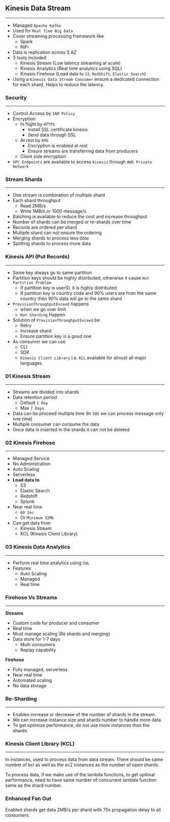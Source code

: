 ## Kinesis Data Stream

---

- Managed `Apache Kafka`
- Used for `Real Time Big Data`
- Cover streaming processing framework like
  - Spark
  - NiFi
- Data is replication across 3 AZ
- 3 tools included
  - Kinesis Stream (Low latency streaming at scale)
  - Kinesis Analytics (Real time analytics using SQL)
  - Kinesis Firehose (Load data to `S3`, `RedShift`, `Elastic Search`)
- Using a `Kinesis Data Stream Consumer` ensure a dedicated connection for each shard. Helps to reduce the latency.

### Security

---

- Control Access by `IAM Policy`
- Encryption
  - In flight by `HTTPS`
    - Install SSL certificate kinesis
    - Send data through SSL
  - At rest by `KMS`
    - Encryption is enabled at rest
    - Ensure streams are transferring data from producers
  - Client side encryption
- `VPC Endpoints` are available to access `Kinesis` through `AWS Private Network`

### Stream Shards

---

- One stream is combination of multiple shard
- Each shard throughput
  - Read 2MB/s
  - Write 1MB/s or 1000 message/s
- Batching is available to reduce the cost and increase throughput
- Number of shards can be merged or re-shards over time
- Records are ordered per shard
- Multiple shard can not ensure the ordering
- Merging shards to process less data
- Splitting shards to process more data

### Kinesis API (Put Records)

---

- Same key always go to same partition
- Partition keys should be highly distributed, otherwise it cause `Hot Partition Problem`
  - If partition key is userID, it is highly distributed
  - If partition key is country code and 90% users are from the same country then 90% data will go to the same shard
- `ProvisionThroughputExceed` happens
  - when we go over limit
  - `Hot Sharding` Happen
- Solution of `ProvisionThroughputExceed` be
  - Retry
  - Increase shard
  - Ensure partition key is a good one
- As consumer we can use
  - CLI
  - SDK
  - `Kinesis Client Library` i.e. `KCL` available for almost all major languages

### 01 Kinesis Stream

---

- Streams are divided into shards
- Data retention period
  - Default `1 Day`
  - Max `7 Days`
- Data can be proceed multiple time (In `SQS` we can process message only one time)
- Multiple consumer can consume the data
- Once data is inserted in the shards it can not be deleted

### 02 Kinesis Firehose

---

- Managed Service
- No Administration
- Auto Scaling
- Serverless
- **Load data to**
  - S3
  - Elastic Search
  - Redshift
  - Splunk
- Near real time
  - `60 Sec`
  - Or `Minimum 32Mb`
- Can get data from
  - Kinesis Stream
  - KCL (Kinesis Client Library)

### 03 Kinesis Data Analytics

---

- Perform real time analytics using `SQL`
- Features
  - Auto Scaling
  - Managed
  - Real time

### Firehose Vs Streams

---

**Streams**

- Custom code for producer and consumer
- Real time
- Must manage scaling (Re shards and merging)
- Data store for 1-7 days
  - Multi consumers
  - Replay capability

**Firehose**

- Fully managed, serverless
- Near real time
- Automated scaling
- No data storage

### Re-Sharding

---

- Enables increase or decrease of the number of shards in the stream.
- We can increase instance size and shards number to handle more data.
- To get optimize performance, do not use more instances than the shards.

### Kinesis Client Library (KCL)

---

In instances, used to process data from data stream. There should be same number of kcl as well as the ec2 instances as the number of open shards.

To process data, if we make use of the lambda functions, to get optimal performance, need to have same number of concurrent lambda function same as the shard number.

### Enhanced Fan Out

Enabled shards get data 2MB/s per shard with 70s propagation delay to all consumers.
